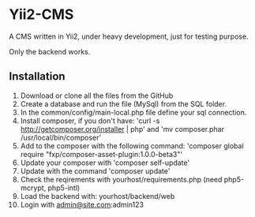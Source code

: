 Yii2-CMS
========

A CMS written in Yii2, under heavy development, just for testing purpose. 

Only the backend works. 

Installation
------------

1. Download or clone all the files from the GitHub
2. Create a database and run the file (MySql) from the SQL folder. 
3. In the common/config/main-local.php file define your sql connection.
4. Install composer, if you don't have: 'curl -s http://getcomposer.org/installer | php' and 'mv composer.phar /usr/local/bin/composer'
5. Add to the composer with the following command: 'composer global require "fxp/composer-asset-plugin:1.0.0-beta3"'
6. Update your composer with 'composer self-update' 
7. Update with the command 'composer update'
8. Check the reqirements with yourhost/requirements.php (need php5-mcrypt, php5-intl)
9. Load the backend with: yourhost/backend/web
10. Login with admin@site.com:admin123
